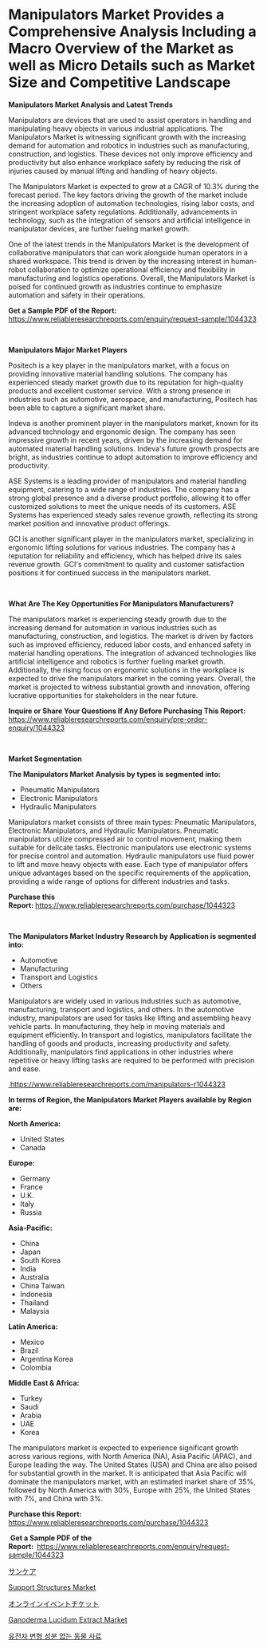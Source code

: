 <p><h1>Manipulators Market Provides a Comprehensive Analysis Including a Macro Overview of the Market as well as Micro Details such as Market Size and Competitive Landscape</h1></p><p><strong>Manipulators Market Analysis and Latest Trends</strong></p>
<p><p>Manipulators are devices that are used to assist operators in handling and manipulating heavy objects in various industrial applications. The Manipulators Market is witnessing significant growth with the increasing demand for automation and robotics in industries such as manufacturing, construction, and logistics. These devices not only improve efficiency and productivity but also enhance workplace safety by reducing the risk of injuries caused by manual lifting and handling of heavy objects.</p><p>The Manipulators Market is expected to grow at a CAGR of 10.3% during the forecast period. The key factors driving the growth of the market include the increasing adoption of automation technologies, rising labor costs, and stringent workplace safety regulations. Additionally, advancements in technology, such as the integration of sensors and artificial intelligence in manipulator devices, are further fueling market growth.</p><p>One of the latest trends in the Manipulators Market is the development of collaborative manipulators that can work alongside human operators in a shared workspace. This trend is driven by the increasing interest in human-robot collaboration to optimize operational efficiency and flexibility in manufacturing and logistics operations. Overall, the Manipulators Market is poised for continued growth as industries continue to emphasize automation and safety in their operations.</p></p>
<p><strong>Get a Sample PDF of the Report:&nbsp;</strong> <a href="https://www.reliableresearchreports.com/enquiry/request-sample/1044323">https://www.reliableresearchreports.com/enquiry/request-sample/1044323</a></p>
<p>&nbsp;</p>
<p><strong>Manipulators Major Market Players</strong></p>
<p><p>Positech is a key player in the manipulators market, with a focus on providing innovative material handling solutions. The company has experienced steady market growth due to its reputation for high-quality products and excellent customer service. With a strong presence in industries such as automotive, aerospace, and manufacturing, Positech has been able to capture a significant market share.</p><p>Indeva is another prominent player in the manipulators market, known for its advanced technology and ergonomic design. The company has seen impressive growth in recent years, driven by the increasing demand for automated material handling solutions. Indeva's future growth prospects are bright, as industries continue to adopt automation to improve efficiency and productivity.</p><p>ASE Systems is a leading provider of manipulators and material handling equipment, catering to a wide range of industries. The company has a strong global presence and a diverse product portfolio, allowing it to offer customized solutions to meet the unique needs of its customers. ASE Systems has experienced steady sales revenue growth, reflecting its strong market position and innovative product offerings.</p><p>GCI is another significant player in the manipulators market, specializing in ergonomic lifting solutions for various industries. The company has a reputation for reliability and efficiency, which has helped drive its sales revenue growth. GCI's commitment to quality and customer satisfaction positions it for continued success in the manipulators market.</p></p>
<p>&nbsp;</p>
<p><strong>What Are The Key Opportunities For Manipulators Manufacturers?</strong></p>
<p><p>The manipulators market is experiencing steady growth due to the increasing demand for automation in various industries such as manufacturing, construction, and logistics. The market is driven by factors such as improved efficiency, reduced labor costs, and enhanced safety in material handling operations. The integration of advanced technologies like artificial intelligence and robotics is further fueling market growth. Additionally, the rising focus on ergonomic solutions in the workplace is expected to drive the manipulators market in the coming years. Overall, the market is projected to witness substantial growth and innovation, offering lucrative opportunities for stakeholders in the near future.</p></p>
<p><strong>Inquire or Share Your Questions If Any Before Purchasing This Report:</strong> <a href="https://www.reliableresearchreports.com/enquiry/pre-order-enquiry/1044323">https://www.reliableresearchreports.com/enquiry/pre-order-enquiry/1044323</a></p>
<p>&nbsp;</p>
<p><strong>Market Segmentation</strong></p>
<p><strong>The Manipulators Market Analysis by types is segmented into:</strong></p>
<p><ul><li>Pneumatic Manipulators</li><li>Electronic Manipulators</li><li>Hydraulic Manipulators</li></ul></p>
<p><p>Manipulators market consists of three main types: Pneumatic Manipulators, Electronic Manipulators, and Hydraulic Manipulators. Pneumatic manipulators utilize compressed air to control movement, making them suitable for delicate tasks. Electronic manipulators use electronic systems for precise control and automation. Hydraulic manipulators use fluid power to lift and move heavy objects with ease. Each type of manipulator offers unique advantages based on the specific requirements of the application, providing a wide range of options for different industries and tasks.</p></p>
<p><strong>Purchase this Report:&nbsp;</strong><a href="https://www.reliableresearchreports.com/purchase/1044323">https://www.reliableresearchreports.com/purchase/1044323</a></p>
<p>&nbsp;</p>
<p><strong>The Manipulators Market Industry Research by Application is segmented into:</strong></p>
<p><ul><li>Automotive</li><li>Manufacturing</li><li>Transport and Logistics</li><li>Others</li></ul></p>
<p><p>Manipulators are widely used in various industries such as automotive, manufacturing, transport and logistics, and others. In the automotive industry, manipulators are used for tasks like lifting and assembling heavy vehicle parts. In manufacturing, they help in moving materials and equipment efficiently. In transport and logistics, manipulators facilitate the handling of goods and products, increasing productivity and safety. Additionally, manipulators find applications in other industries where repetitive or heavy lifting tasks are required to be performed with precision and ease.</p></p>
<p><a href="https://www.reliableresearchreports.com/manipulators-r1044323">&nbsp;https://www.reliableresearchreports.com/manipulators-r1044323</a></p>
<p><strong>In terms of Region, the Manipulators Market Players available by Region are:</strong></p>
<p>
    <p> <strong> North America: </strong>
        <ul>
            <li>United States</li>
            <li>Canada</li>
        </ul>
        </p> 
    <p> <strong> Europe: </strong>
        <ul>
            <li>Germany</li>
            <li>France</li>
            <li>U.K.</li>
            <li>Italy</li>
            <li>Russia</li>
        </ul>
        </p> 
    <p> <strong> Asia-Pacific: </strong>
        <ul>
            <li>China</li>
            <li>Japan</li>
            <li>South Korea</li>
            <li>India</li>
            <li>Australia</li>
            <li>China Taiwan</li>
            <li>Indonesia</li>
            <li>Thailand</li>
            <li>Malaysia</li>
        </ul>
        </p> 
    <p> <strong> Latin America: </strong>
        <ul>
            <li>Mexico</li>
            <li>Brazil</li>
            <li>Argentina Korea</li>
            <li>Colombia</li>
        </ul>
        </p> 
    <p> <strong> Middle East & Africa: </strong>
        <ul>
            <li>Turkey</li>
            <li>Saudi</li>
            <li>Arabia</li>
            <li>UAE</li>
            <li>Korea</li>
        </ul>
    </p>
    </p>
<p><p>The manipulators market is expected to experience significant growth across various regions, with North America (NA), Asia Pacific (APAC), and Europe leading the way. The United States (USA) and China are also poised for substantial growth in the market. It is anticipated that Asia Pacific will dominate the manipulators market, with an estimated market share of 35%, followed by North America with 30%, Europe with 25%, the United States with 7%, and China with 3%.</p></p>
<p><strong>Purchase this Report: </strong><a href="https://www.reliableresearchreports.com/purchase/1044323">https://www.reliableresearchreports.com/purchase/1044323</a></p>
<p>&nbsp;<strong>Get a Sample PDF of the Report:&nbsp;&nbsp;</strong><a href="https://www.reliableresearchreports.com/enquiry/request-sample/1044323">https://www.reliableresearchreports.com/enquiry/request-sample/1044323</a></p>
<p><strong></strong></p>
<p><p><a href="https://github.com/joaejkdzgyljvo6/Market-Research-Report-List-1/blob/main/551824535106.md">サンケア</a></p><p><a href="https://github.com/nicoletavirag/Market-Research-Report-List-3/blob/main/support-structures-market.md">Support Structures Market</a></p><p><a href="https://github.com/ppmazlotr77499/Market-Research-Report-List-1/blob/main/792339535105.md">オンラインイベントチケット</a></p><p><a href="https://issuu.com/reportprime-2/docs/ganoderma-lucidum-extract-market-size-2030.pptx">Ganoderma Lucidum Extract Market</a></p><p><a href="https://github.com/vs10l4sfg5c/Market-Research-Report-List-1/blob/main/148478532275.md">유전자 변형 성분 없는 동물 사료</a></p></p>